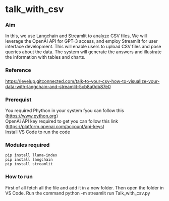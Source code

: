 # talk_with_csv

### Aim 
In this, we use Langchain and Streamlit to analyze CSV files, We will leverage the OpenAI API for GPT-3 access, and employ Streamlit for user interface development. This will enable users to upload CSV files and pose queries about the data. The system will generate the answers and illustrate the information with tables and charts.

### Reference
https://levelup.gitconnected.com/talk-to-your-csv-how-to-visualize-your-data-with-langchain-and-streamlit-5cb8a0db87e0

### Prerequist
You required Phython in your system fyou can follow this (https://www.python.org)<br/>
OpenAi API key required to get you can follow this link (https://platform.openai.com/account/api-keys)<br/>
Install VS Code to run the code

### Modules required
`pip install llama-index`<br/>
`pip install langchain`<br/>
`pip install streamlit`<br/>

### How to run
First of all fetch all the file and add it in a new folder. Then open the folder in VS Code. Run the command python -m streamlit run Talk_with_csv.py
